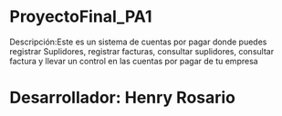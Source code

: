 # ProyectoFinal_PA1
 Descripción:Este es un sistema de cuentas por pagar donde puedes registrar Suplidores, registrar facturas, consultar suplidores, consultar factura y llevar un control en las cuentas por pagar de tu empresa
# Desarrollador: Henry Rosario
